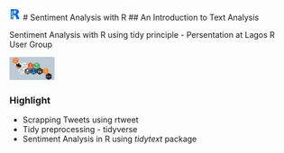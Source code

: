 <img src="images/LagosRUG.jpeg" width="20">
# Sentiment Analysis with R 
## An Introduction to Text Analysis

Sentiment Analysis with R using tidy principle - Persentation at Lagos R User Group 

<img src="images/tidyverse.jpg" width="80">

### Highlight
- Scrapping Tweets using rtweet
- Tidy preprocessing - tidyverse
- Sentiment Analysis in R using _tidytext_ package


